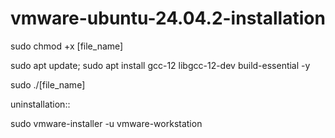 # vmware-ubuntu-24.04.2-installation

sudo chmod +x [file_name]

sudo apt update;
sudo apt install gcc-12 libgcc-12-dev build-essential -y

sudo ./[file_name]



uninstallation::

sudo vmware-installer -u vmware-workstation
